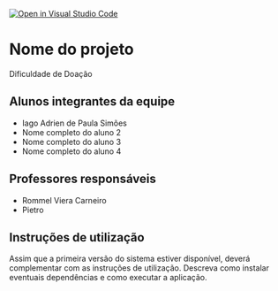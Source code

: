 [![Open in Visual Studio Code](https://classroom.github.com/assets/open-in-vscode-c66648af7eb3fe8bc4f294546bfd86ef473780cde1dea487d3c4ff354943c9ae.svg)](https://classroom.github.com/online_ide?assignment_repo_id=7552766&assignment_repo_type=AssignmentRepo)
# Nome do projeto
Dificuldade de Doação

## Alunos integrantes da equipe

* Iago Adrien de Paula Simões
* Nome completo do aluno 2
* Nome completo do aluno 3
* Nome completo do aluno 4

## Professores responsáveis

* Rommel Viera Carneiro
* Pietro

## Instruções de utilização

Assim que a primeira versão do sistema estiver disponível, deverá complementar com as instruções de utilização. Descreva como instalar eventuais dependências e como executar a aplicação.
